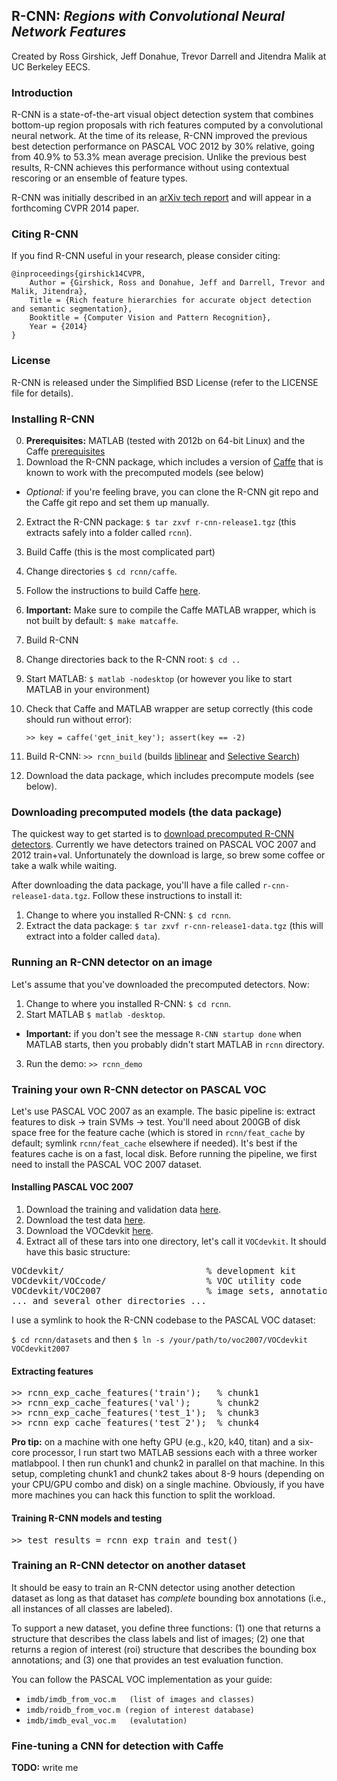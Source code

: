 ## R-CNN: *Regions with Convolutional Neural Network Features*

Created by Ross Girshick, Jeff Donahue, Trevor Darrell and Jitendra Malik at UC Berkeley EECS.

### Introduction

R-CNN is a state-of-the-art visual object detection system that combines bottom-up region proposals with rich features computed by a convolutional neural network. At the time of its release, R-CNN improved the previous best detection performance on PASCAL VOC 2012 by 30% relative, going from 40.9% to 53.3% mean average precision. Unlike the previous best results, R-CNN achieves this performance without using contextual rescoring or an ensemble of feature types.

R-CNN was initially described in an [arXiv tech report](http://arxiv.org/abs/1311.2524) and will appear in a forthcoming CVPR 2014 paper.

### Citing R-CNN

If you find R-CNN useful in your research, please consider citing:

    @inproceedings{girshick14CVPR,
        Author = {Girshick, Ross and Donahue, Jeff and Darrell, Trevor and Malik, Jitendra},
        Title = {Rich feature hierarchies for accurate object detection and semantic segmentation},
        Booktitle = {Computer Vision and Pattern Recognition},
        Year = {2014}
    }

### License

R-CNN is released under the Simplified BSD License (refer to the
LICENSE file for details).

### Installing R-CNN

0. **Prerequisites:** MATLAB (tested with 2012b on 64-bit Linux) and the Caffe [prerequisites](http://caffe.berkeleyvision.org/installation.html#prequequisites)
1. Download the R-CNN package, which includes a version of [Caffe](http://caffe.berkeleyvision.org) that is known to work with the precomputed models (see below)
  * *Optional:* if you're feeling brave, you can clone the R-CNN git repo and the Caffe git repo and set them up manually.
2. Extract the R-CNN package: `$ tar zxvf r-cnn-release1.tgz` (this extracts safely into a folder called `rcnn`).
3. Build Caffe (this is the most complicated part)
  1. Change directories `$ cd rcnn/caffe`.
  2. Follow the instructions to build Caffe [here](http://caffe.berkeleyvision.org/installation.html).
  3. **Important:** Make sure to compile the Caffe MATLAB wrapper, which is not built by default: `$ make matcaffe`.
4. Build R-CNN
  1. Change directories back to the R-CNN root: `$ cd ..`
  2. Start MATLAB: `$ matlab -nodesktop` (or however you like to start MATLAB in your environment)
  3. Check that Caffe and MATLAB wrapper are setup correctly (this code should run without error):
  
      `>> key = caffe('get_init_key'); assert(key == -2)`
  
  3. Build R-CNN: `>> rcnn_build` (builds [liblinear](http://www.csie.ntu.edu.tw/~cjlin/liblinear/) and [Selective Search](http://www.science.uva.nl/research/publications/2013/UijlingsIJCV2013/))
4. Download the data package, which includes precompute models (see below).

### Downloading precomputed models (the data package)

The quickest way to get started is to [download precomputed R-CNN detectors](http://link/to/something). Currently we have detectors trained on PASCAL VOC 2007 and 2012 train+val. Unfortunately the download is large, so brew some coffee or take a walk while waiting.

After downloading the data package, you'll have a file called `r-cnn-release1-data.tgz`. Follow these instructions to install it:

1. Change to where you installed R-CNN: `$ cd rcnn`.
2. Extract the data package: `$ tar zxvf r-cnn-release1-data.tgz` (this will extract into a folder called `data`).

### Running an R-CNN detector on an image

Let's assume that you've downloaded the precomputed detectors. Now:

1. Change to where you installed R-CNN: `$ cd rcnn`. 
2. Start MATLAB `$ matlab -desktop`.
  * **Important:** if you don't see the message `R-CNN startup done` when MATLAB starts, then you probably didn't start MATLAB in `rcnn` directory.
3. Run the demo: `>> rcnn_demo`

### Training your own R-CNN detector on PASCAL VOC

Let's use PASCAL VOC 2007 as an example. The basic pipeline is: extract features to disk -> train SVMs -> test. You'll need about 200GB of disk space free for the feature cache (which is stored in `rcnn/feat_cache` by default; symlink `rcnn/feat_cache` elsewhere if needed). It's best if the features cache is on a fast, local disk. Before running the pipeline, we first need to install the PASCAL VOC 2007 dataset.

#### Installing PASCAL VOC 2007

1. Download the training and validation data [here](http://pascallin.ecs.soton.ac.uk/challenges/VOC/voc2007/VOCtrainval_06-Nov-2007.tar).
2. Download the test data [here](http://pascallin.ecs.soton.ac.uk/challenges/VOC/voc2007/VOCtest_06-Nov-2007.tar).
3. Download the VOCdevkit [here](http://pascallin.ecs.soton.ac.uk/challenges/VOC/voc2007/VOCdevkit_08-Jun-2007.tar).
4. Extract all of these tars into one directory, let's call it `VOCdevkit`. It should have this basic structure:

<pre>
VOCdevkit/                           % development kit
VOCdevkit/VOCcode/                   % VOC utility code
VOCdevkit/VOC2007                    % image sets, annotations, etc.
... and several other directories ...
</pre>

I use a symlink to hook the R-CNN codebase to the PASCAL VOC dataset:

`$ cd rcnn/datasets` and then `$ ln -s /your/path/to/voc2007/VOCdevkit VOCdevkit2007`

#### Extracting features

<pre>
>> rcnn_exp_cache_features('train');   % chunk1
>> rcnn_exp_cache_features('val');     % chunk2
>> rcnn_exp_cache_features('test_1');  % chunk3
>> rcnn_exp_cache_features('test_2');  % chunk4
</pre>

**Pro tip:** on a machine with one hefty GPU (e.g., k20, k40, titan) and a six-core processor, I run start two MATLAB sessions each with a three worker matlabpool. I then run chunk1 and chunk2 in parallel on that machine. In this setup, completing chunk1 and chunk2 takes about 8-9 hours (depending on your CPU/GPU combo and disk) on a single machine. Obviously, if you have more machines you can hack this function to split the workload.

#### Training R-CNN models and testing

<pre>
>> test_results = rcnn_exp_train_and_test()
</pre>

### Training an R-CNN detector on another dataset

It should be easy to train an R-CNN detector using another detection dataset as long as that dataset has *complete* bounding box annotations (i.e., all instances of all classes are labeled).

To support a new dataset, you define three functions: (1) one that returns a structure that describes the class labels and list of images; (2) one that returns a region of interest (roi) structure that describes the bounding box annotations; and (3) one that provides an test evaluation function.

You can follow the PASCAL VOC implementation as your guide:

* `imdb/imdb_from_voc.m   (list of images and classes)`  
* `imdb/roidb_from_voc.m (region of interest database)`
* `imdb/imdb_eval_voc.m   (evalutation)`  

### Fine-tuning a CNN for detection with Caffe

**TODO:** write me

